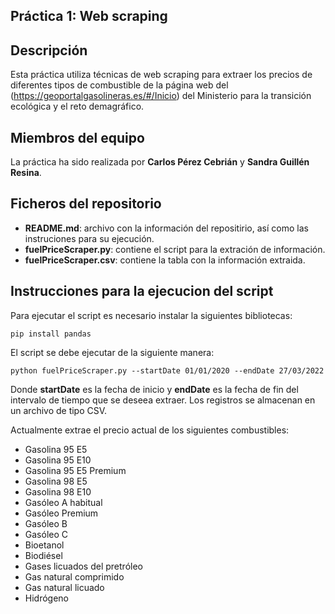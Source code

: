 ## Práctica 1: Web scraping
## Descripción

Esta práctica utiliza técnicas de web scraping para extraer los precios de diferentes tipos de combustible de la página web del (https://geoportalgasolineras.es/#/Inicio) del Ministerio para la transición ecológica y el reto demagráfico.

## Miembros del equipo

La práctica ha sido realizada por **Carlos Pérez Cebrián** y **Sandra Guillén Resina**.

## Ficheros del repositorio

* **README.md**: archivo con la información del repositirio, así como las instruciones para su ejecución.
* **fuelPriceScraper.py**: contiene el script para la extración de información.
* **fuelPriceScraper.csv**: contiene la tabla con la información extraida.

## Instrucciones para la ejecucion del script

Para ejecutar el script es necesario instalar la siguientes bibliotecas:
```
pip install pandas
```

El script se debe ejecutar de la siguiente manera:
```
python fuelPriceScraper.py --startDate 01/01/2020 --endDate 27/03/2022
```

Donde **startDate** es la fecha de inicio y **endDate** es la fecha de fin del intervalo de tiempo que se deseea extraer. Los registros se almacenan en un archivo de tipo CSV.

Actualmente extrae el precio actual de los siguientes combustibles:

- Gasolina 95 E5
- Gasolina 95 E10
- Gasolina 95 E5 Premium
- Gasolina 98 E5
- Gasolina 98 E10
- Gasóleo A habitual
- Gasóleo Premium
- Gasóleo B
- Gasóleo C
- Bioetanol
- Biodiésel
- Gases licuados del pretróleo
- Gas natural comprimido
- Gas natural licuado
- Hidrógeno
